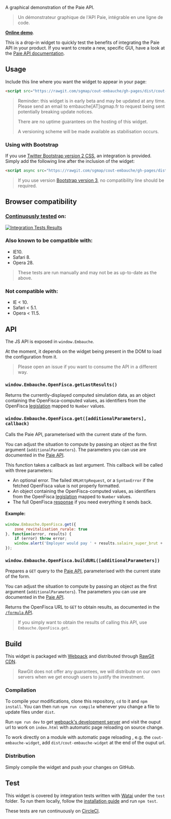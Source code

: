 A graphical demonstration of the Paie API.

> Un démonstrateur graphique de l'API Paie, intégrable en une ligne de code.

**[Online demo](http://sgmap.github.io/cout-embauche/)**.

This is a drop-in widget to quickly test the benefits of integrating the Paie API in your product. If you want to create a new, specific GUI, have a look at the [Paie API documentation](http://embauche.sgmap.fr).


Usage
-----

Include this line where you want the widget to appear in your page:

```html
<script src="https://rawgit.com/sgmap/cout-embauche/gh-pages/dist/cout-embauche-widget.js"></script>
```

> Reminder: this widget is in early beta and may be updated at any time. Please send an email to embauche[AT]sgmap.fr to request being sent potentially breaking update notices.
>
> There are no uptime guarantees on the hosting of this widget.
>
> A versioning scheme will be made available as stabilisation occurs.


### Using with Bootstrap

If you use [Twitter Bootstrap version 2 CSS](http://getbootstrap.com/2.3.2/), an integration is provided. Simply add the following line after the inclusion of the widget:

```html
<script async src="https://rawgit.com/sgmap/cout-embauche/gh-pages/dist/bootstrap-compat.js"></script>
```

> If you use version [Bootstrap version 3](http://getbootstrap.com), no compatibility line should be required.  

Browser compatibility
---------------------

### [Continuously tested](https://circleci.com/gh/sgmap/cout-embauche) on:

[![Integration Tests Results](https://saucelabs.com/browser-matrix/sgmap-embauche-bot.svg)](https://saucelabs.com/u/sgmap-embauche-bot)


### Also known to be compatible with:

- IE10.
- Safari 8.
- Opera 28.

> These tests are run manually and may not be as up-to-date as the above.


### Not compatible with:

- IE < 10.
- Safari < 5.1.
- Opera < 11.5.


API
---

The JS API is exposed in `window.Embauche`.

At the moment, it depends on the widget being present in the DOM to load the configuration from it.

> Please open an issue if you want to consume the API in a different way.


### `window.Embauche.OpenFisca.getLastResults()`

Returns the currently-displayed computed simulation data, as an object containing the OpenFisca-computed values, as identifiers from the OpenFisca [legislation](http://legislation.openfisca.fr) mapped to `Number` values.


### `window.Embauche.OpenFisca.get([additionalParameters], callback)`

Calls the Paie API, parameterised with the current state of the form.

You can adjust the situation to compute by passing an object as the first argument (`additionalParameters`). The parameters you can use are documented in the [Paie API](http://embauche.sgmap.fr/api/doc).

This function takes a callback as last argument. This callback will be called with three parameters:

- An optional error. The failed `XMLHttpRequest`, or a `SyntaxError` if the fetched OpenFisca value is not properly formatted.
- An object containing the OpenFisca-computed values, as identifiers from the OpenFisca [legislation](http://legislation.openfisca.fr) mapped to `Number` values.
- The full OpenFisca [response](http://embauche.sgmap.fr/api/doc) if you need everything it sends back.

#### Example:

```js
window.Embauche.OpenFisca.get({
	zone_revitalisation_rurale: true
}, function(error, results) {
	if (error) throw error;
	window.alert('Employer would pay ' + results.salaire_super_brut + ' if this geographic zone was elected as a ZRR.')
});
```


### `window.Embauche.OpenFisca.buildURL([additionalParameters])`

Prepares a `GET` query to the [Paie API](http://embauche.sgmap.fr/api/doc), parameterised with the current state of the form.

You can adjust the situation to compute by passing an object as the first argument (`additionalParameters`). The parameters you can use are documented in the [Paie API](http://embauche.sgmap.fr/api/doc).

Returns the OpenFisca URL to `GET` to obtain results, as documented in the [`/formula` API](http://embauche.sgmap.fr/api/doc).

> If you simply want to obtain the results of calling this API, use `Embauche.OpenFisca.get`.


Build
-----

This widget is packaged with [Webpack](http://webpack.github.io) and distributed through [RawGit CDN](https://rawgit.com).

> RawGit does not offer any guarantees, we will distribute on our own servers when we get enough users to justify the investment.


### Compilation

To compile your modifications, clone this repository, `cd` to it and `npm install`. You can then run `npm run compile` whenever you change a file to update files under `dist`.

Run `npm run dev` to get [webpack's development server](https://webpack.github.io/docs/webpack-dev-server.html) and visit the ouput url to work on `index.html` with automatic page reloading on source change.

To work directly on a module with automatic page reloading , e.g. the `cout-embauche-widget`, add  `dist/cout-embauche-widget` at the end of the ouput url.


### Distribution

Simply compile the widget and push your changes on GitHub.


Test
----

This widget is covered by integration tests written with [Watai](https://github.com/MattiSG/Watai) under the `test` folder. To run them locally, follow the [installation guide](https://github.com/MattiSG/Watai#installing) and run `npm test`.

These tests are run continuously on [CircleCI](https://circleci.com/gh/sgmap/cout-embauche).
